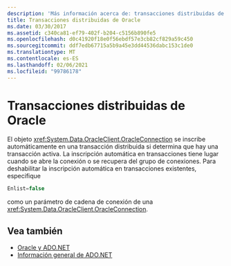 ```yaml
---
description: 'Más información acerca de: transacciones distribuidas de Oracle'
title: Transacciones distribuidas de Oracle
ms.date: 03/30/2017
ms.assetid: c340ca81-ef79-402f-b204-c5156b890fe5
ms.openlocfilehash: d0c41920f18e0f56ebdf57e3cb82cf829a59c450
ms.sourcegitcommit: ddf7edb67715a5b9a45e3dd44536dabc153c1de0
ms.translationtype: MT
ms.contentlocale: es-ES
ms.lasthandoff: 02/06/2021
ms.locfileid: "99786178"
---
```

# <a name="oracle-distributed-transactions"></a>Transacciones distribuidas de Oracle

El objeto <xref:System.Data.OracleClient.OracleConnection> se inscribe automáticamente en una transacción distribuida si determina que hay una transacción activa. La inscripción automática en transacciones tiene lugar cuando se abre la conexión o se recupera del grupo de conexiones. Para deshabilitar la inscripción automática en transacciones existentes, especifique   
  
```csharp  
Enlist=false  
```  
  
 como un parámetro de cadena de conexión de una <xref:System.Data.OracleClient.OracleConnection>.  
  
## <a name="see-also"></a>Vea también

- [Oracle y ADO.NET](oracle-and-adonet.md)
- [Información general de ADO.NET](ado-net-overview.md)
